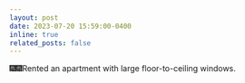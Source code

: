 ```yaml
---
layout: post
date: 2023-07-20 15:59:00-0400
inline: true
related_posts: false
---
```


🎆🎆Rented an apartment with large floor-to-ceiling windows. 
